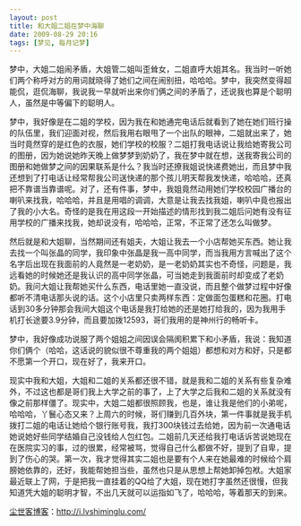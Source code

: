 ```yaml
---
layout: post
title: 和大姐二姐在梦中海聊
date: 2009-08-29 20:16
tags: [梦见, 每月记梦]
---
```

梦中，大姐二姐闹矛盾，大姐管二姐叫歪耸女，二姐直呼大姐其名。我当时一听她们两个称呼对方的用词就晓得了她们之间在闹别扭，哈哈哈。梦中，我突然变得超能侃，逛侃海聊，我说我一早就听出来你们俩之间的矛盾了，还说我也算是个聪明人，虽然是中等偏下的聪明人。

梦中，我好像是在二姐的学校，因为我在和她通完电话后就看到了她在她们班行操的队伍里，我们迎面对视，然后我用右眼甩了一个出队的眼神，二姐就出来了，她当时竟然穿的是红色的衣服，她们学校的校服？二姐打我电话说让我给她寄我公司的图册，因为她说她昨天晚上做梦梦到奶奶了，我在梦中就在想，送我寄我公司的图册和她做梦之间的因果联系是什么？我当时还撩我姐说快递费她出，而且梦中我还想到了打电话让经常帮我公司送快递的那个孩儿明天帮我发快递，哈哈哈，还真把不靠谱当靠谱呢。对了，还有件事，梦中，我姐竟然动用她们学校校园广播台的喇叭来找我，哈哈哈，并且是用唱的调调，大意是让我去找我姐，喇叭中竟也报出了我的小大名。奇怪的是我在用这段一开始描述的情形找到我二姐后问她有没有征用学校的广播来找我，她却说没有，哈哈哈，正常，不正常了还怎么叫做梦。

然后就是和大姐聊，当然期间还有姐夫，大姐让我去一个小店帮她买东西。她让我去找一个叫张晶的同学，我印象中张晶是我一高中同学，而当我用方言喊出了这个名字后出现在我面前的人竟然是一老奶奶，是一老奶奶其实也不奇怪，问题是，我远看她的时候她还是我认识的高中同学张晶，可当她走到我面前时却变成了老奶奶。我问大姐让我帮她买什么东西，电话里她一直没说，而且整个做梦过程中好像都听不清电话那头说的话。这个小店里只卖两样东西：定做面包蛋糕和花圈。打电话到30多分钟那会我间大姐这个电话是我打给她的还是她打给我的，因为我用手机打长途要3.9分钟，而且要加拨12593，哥们我用的是神州行的畅听卡。

梦中，我好像成功说服了两个姐姐之间因误会隔阂积累下和小矛盾，我说：我知道你们俩个（哈哈，这话说的貌似很不尊重我的两个姐姐）都想和对方和好，只是都不愿第一个开口，现在好了，我来开口。

现实中我和大姐，大姐和二姐的关系都还很不错，就是我和二姐的关系有些复杂难外，不过这也都是哥们我上大学之前的事了，上了大学之后我和二姐的关系就没有像之前那样僵了。现实中，大姐二姐都很照顾我，也是，谁让我是他们的小弟呢，哈哈哈，丫鬟心态又来？上周六的时候，哥们赚到几百外块，第一件事就是我手机拨打二姐的电话让她给个银行账号我，我打300块钱过去给她，因为前一次通电话她说她好些同学结婚自己没钱给人包红包。二姐前几天还给我打电话诉苦说她现在在医院实习的事，过的很累，经常被骂，觉得自己什么都做不好，提到了自卑，提到了伤心的哭。第一次，我才觉得其实二姐也是要有个人来在她最难的时候给个肩膀她依靠的，还好，我能帮她担当些，虽然也只是从思想上帮她卸掉包袱。大姐家最近联上了网，于是把我一直挂着的QQ给了大姐，现在她打字虽然还很慢，但我知道凭大姐的聪明才智，不出几天就可以运指如飞了，哈哈哈，等着那天的到来。

<a href="http://i.lvshiminglu.com/">尘世客博客</a>：<a href="http://i.lvshiminglu.com/">http://i.lvshiminglu.com/</a>

